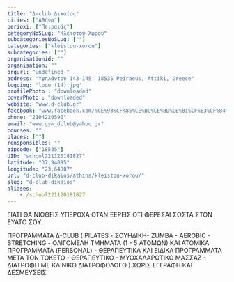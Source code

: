 ```yaml
---
title: "Δ-club Δικαίος"
cities: ["Αθήνα"]
perioxi: ["Πειραιάς"]
categoryNoSLug: "Κλειστού Χώρου"
subcategoriesNoSLug: [""]
categories: ["kleistou-xorou"]
subcategories: [""]
organisationid: ""
organisation: ""
orgurl: "undefined-"
address: "Υψηλάντου 143-145, 18535 Peiraeus, Attiki, Greece"
logoimg: "logo (14).jpg"
profilePhoto : "downloaded"
coverPhoto : "downloaded"
website: "www.d-club.gr"
facebook: "www.facebook.com/%CE%93%CF%85%CE%BC%CE%BD%CE%B1%CF%83%CF%84%CE%AE%CF%81%CE%B9%CE%BF-%CE%94-Club-%CE%94%CE%B9%CE%BA%CE%B1%CE%AF%CE%BF%CF%82/498112743584880"
phone: "2104220590"
email: "www.gym_dclub@yahoo.gr"
courses: ""
places: [""]
rensponsibles: ""
zipcode: ["18535"]
UID: "school221120181827"
latitude: "37,94095"
longitude: "23,64887"
url: "d-club-dikaios/athina/kleistou-xorou/"
slug: "d-club-dikaios"
aliases:
    - /school221120181827
---
```



ΓΙΑΤΙ ΘΑ ΝΙΩΘΕΙΣ ΥΠΕΡΟΧΑ ΟΤΑΝ ΞΕΡΕΙΣ ΟΤΙ ΦΕΡΕΣΑΙ ΣΩΣΤΑ ΣΤΟΝ ΕΥΑΤΟ ΣΟΥ.

ΠΡΟΓΡΑΜΜΑΤΑ Δ-CLUB ( PILATES - ΣΟΥΗΔΙΚΗ- ZUMBA - AEROBIC - STRETCHING - ΟΛΙΓΟΜΕΛΗ ΤΜΗΜΑΤΑ (1 - 5 ΑΤΟΜΩΝ) ΚΑΙ ΑΤΟΜΙΚΑ ΠΡΟΓΡΑΜΜΑΤΑ (PERSONAL) - ΘΕΡΑΠΕΥΤΙΚΑ ΚΑΙ ΕΙΔΙΚΑ ΠΡΟΓΡΑΜΜΑΤΑ ΜΕΤΑ ΤΟΝ ΤΟΚΕΤΟ - ΘΕΡΑΠΕΥΤΙΚΟ - ΜΥΟΧΑΛΑΡΩΤΙΚΟ ΜΑΣΣΑΖ - ΔΙΑΤΡΟΦΗ ΜΕ ΚΛΙΝΙΚΟ ΔΙΑΤΡΟΦΟΛΟΓΟ ) ΧΩΡΙΣ ΕΓΓΡΑΦΗ ΚΑΙ ΔΕΣΜΕΥΣΕΙΣ